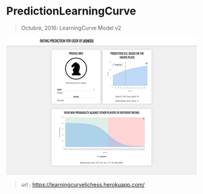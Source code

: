# PredictionLearningCurve

> Octubre, 2016: LearningCurve Model v2

![results](/view/img/example_v2.png "EXAMPLE")

> url : https://learningcurvelichess.herokuapp.com/

